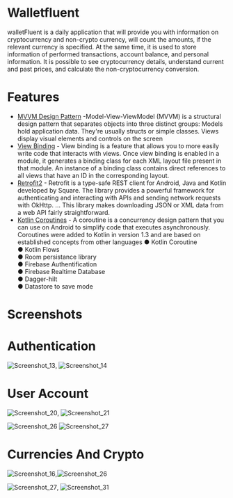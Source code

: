 # Walletfluent

walletFluent is a daily application that will provide you with information on cryptocurrency and non-crypto currency, will count the amounts, if the relevant currency is specified. At the same time, it is used to store information of performed transactions, account balance, and personal information.
It is possible to see cryptocurrency details, understand current and past prices, and calculate the non-cryptocurrency conversion.
# Features

- [MVVM Design Pattern](https://en.wikipedia.org/wiki/Model%E2%80%93view%E2%80%93viewmodel) -Model-View-ViewModel (MVVM) is a structural design pattern that separates objects into three distinct groups: Models hold application data. They're usually structs or simple classes. Views display visual elements and controls on the screen
- [View Binding](https://developer.android.com/topic/libraries/view-binding) - View binding is a feature that allows you to more easily write code that interacts with views. Once view binding is enabled in a module, it generates a binding class for each XML layout file present in that module. An instance of a binding class contains direct references to all views that have an ID in the corresponding layout.
- [Retrofit2](https://square.github.io/retrofit/) - Retrofit is a type-safe REST client for Android, Java and Kotlin developed by Square. The library provides a powerful framework for authenticating and interacting with APIs and sending network requests with OkHttp. ... This library makes downloading JSON or XML data from a web API fairly straightforward.
- [Kotlin Coroutines](https://developer.android.com/kotlin/coroutines#:~:text=A%20coroutine%20is%20a%20concurrency,simplify%20code%20that%20executes%20asynchronously.&text=On%20Android%2C%20coroutines%20help%20to,your%20app%20to%20become%20unresponsive.) - A coroutine is a concurrency design pattern that you can use on Android to simplify code that executes asynchronously. Coroutines were added to Kotlin in version 1.3 and are based on established concepts from other languages
● Kotlin Coroutine<br />
● Kotlin Flows<br />
● Room persistance library<br />
● Firebase Authentification<br />
● Firebase Realtime Database<br />
● Dagger-hilt<br />
● Datastore to save mode<br />

# Screenshots
# Authentication

![Screenshot_13](https://user-images.githubusercontent.com/55893091/152593473-e9a986dd-0da0-4c4e-9a5e-acb13c84e294.png), ![Screenshot_14](https://user-images.githubusercontent.com/55893091/152593496-287b60eb-db83-4e1c-b228-dba5f2043452.png)<br />

# User Account
![Screenshot_20](https://user-images.githubusercontent.com/55893091/152593860-07755f68-7acc-4f90-b7d9-b2de486ab17b.png), ![Screenshot_21](https://user-images.githubusercontent.com/55893091/152593962-1e77ab5d-6928-472e-93f1-3ff3be0325e3.png)<br />

![Screenshot_26](https://user-images.githubusercontent.com/55893091/152594410-ab6ab5cf-7f5b-4b30-8684-3785f4499265.png)
![Screenshot_27](https://user-images.githubusercontent.com/55893091/152594419-dd49febb-bd1a-49cf-a997-fa51d3c6201b.png)

# Currencies And Crypto

![Screenshot_16](https://user-images.githubusercontent.com/55893091/152594850-72aeb36e-2dcd-4ec0-8512-682ca1499844.png),![Screenshot_26](https://user-images.githubusercontent.com/55893091/152594952-e353e23a-82d4-4470-8403-55b1c14073d8.png)<br />

![Screenshot_27](https://user-images.githubusercontent.com/55893091/152595032-fe262772-b9c2-4acd-b9ad-e0b27ff6e5f4.png),
![Screenshot_31](https://user-images.githubusercontent.com/55893091/152595077-18f55523-027c-4734-926c-b66ef726d997.png)











